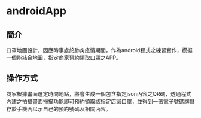 # androidApp

## 簡介
口罩地圖設計，因應時事處於肺炎疫情期間，作為android程式之練習實作，模擬一個能結合地圖，指定商家預約領取口罩之APP。

## 操作方式
商家根據畫面選定時間地點，將會生成一個包含指定json內容之QR碼，透過程式內建之拍攝畫面掃描功能即可預約領取該指定店家口罩，並得到一張電子號碼牌儲存於手機內以示自己的預約號碼及相關內容。
